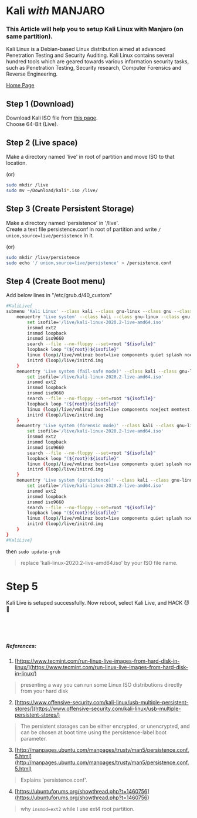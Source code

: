# Kali *with* MANJARO

### This Article will help you to setup Kali Linux with Manjaro (on same partition).
Kali Linux is a Debian-based Linux distribution aimed at advanced Penetration Testing and Security Auditing.
Kali Linux contains several hundred tools which are geared towards various information security tasks, such as
Penetration Testing, Security research, Computer Forensics and Reverse Engineering.

[Home Page](https://www.kali.org/)

## Step 1 (Download)
Download Kali ISO file from [this page](https://www.kali.org/downloads/ "Official page").  
Choose 64-Bit (Live).

## Step 2 (Live space)
Make a directory named 'live' in root of partition and move ISO to that location.  

(or)

```bash
sudo mkdir /live
sudo mv ~/Download/kali*.iso /live/
```

## Step 3 (Create Persistent Storage)
Make a directory named 'persistence' in '/live'.  
Create a text file persistence.conf in root of partition and write `/ union,source=live/persistence` in it.

(or)

```bash
sudo mkdir /live/persistence
sudo echo '/ union,source=live/persistence' > /persistence.conf
```

## Step 4 (Create Boot menu)
Add below lines in "/etc/grub.d/40_custom"
```bash
#KaliLive{
submenu 'Kali Linux' --class kali --class gnu-linux --class gnu --class os --group group_main {
    menuentry 'Live system' --class kali --class gnu-linux --class gnu --class os --group group_main {
        set isofile='/live/kali-linux-2020.2-live-amd64.iso'
        insmod ext2
        insmod loopback
        insmod iso9660
        search --file --no-floppy --set=root "${isofile}"
        loopback loop "(${root})${isofile}"
        linux (loop)/live/vmlinuz boot=live components quiet splash noeject findiso="${isofile}"
        initrd (loop)/live/initrd.img
    }
    menuentry 'Live system (fail-safe mode)' --class kali --class gnu-linux --class gnu --class os --group group_main {
        set isofile='/live/kali-linux-2020.2-live-amd64.iso'
        insmod ext2
        insmod loopback
        insmod iso9660
        search --file --no-floppy --set=root "${isofile}"
        loopback loop "(${root})${isofile}"
        linux (loop)/live/vmlinuz boot=live components noeject memtest noapic noapm nodma nomce nolapic nomodeset nosmp nosplash vga=normal findiso="${isofile}"
        initrd (loop)/live/initrd.img
    }
    menuentry 'Live system (forensic mode)' --class kali --class gnu-linux --class gnu --class os --group group_main {
        set isofile='/live/kali-linux-2020.2-live-amd64.iso'
        insmod ext2
        insmod loopback
        insmod iso9660
        search --file --no-floppy --set=root "${isofile}"
        loopback loop "(${root})${isofile}"
        linux (loop)/live/vmlinuz boot=live components quiet splash noeject findiso="${isofile}" noswap noautomount
        initrd (loop)/live/initrd.img
    }
    menuentry 'Live system (persistence)' --class kali --class gnu-linux --class gnu --class os --group group_main {
        set isofile='/live/kali-linux-2020.2-live-amd64.iso'
        insmod ext2
        insmod loopback
        insmod iso9660
        search --file --no-floppy --set=root "${isofile}"
        loopback loop "(${root})${isofile}"
        linux (loop)/live/vmlinuz boot=live components quiet splash noeject findiso="${isofile}" persistence persistence-label=linux
        initrd (loop)/live/initrd.img
    }
}
#KaliLive}
```
then `sudo update-grub`

> replace 'kali-linux-2020.2-live-amd64.iso' by your ISO file name.

# Step 5
Kali Live is setuped successfully. Now reboot, select Kali Live, and HACK :smiling_imp::dragon:

</br></br></br>

##### References:
1. [https://www.tecmint.com/run-linux-live-images-from-hard-disk-in-linux/](https://www.tecmint.com/run-linux-live-images-from-hard-disk-in-linux/)
> presenting a way you can run some Linux ISO distributions directly from your hard disk  
2. [https://www.offensive-security.com/kali-linux/usb-multiple-persistent-stores/](https://www.offensive-security.com/kali-linux/usb-multiple-persistent-stores/)
> The persistent storages can be either encrypted, or unencrypted, and can be chosen at boot time using the persistence-label boot parameter.  
3. [http://manpages.ubuntu.com/manpages/trusty/man5/persistence.conf.5.html](http://manpages.ubuntu.com/manpages/trusty/man5/persistence.conf.5.html)
> Explains 'persistence.conf'.  
4. [https://ubuntuforums.org/showthread.php?t=1460756](https://ubuntuforums.org/showthread.php?t=1460756)
> why `insmod=ext2` while I use ext4 root partition.  
